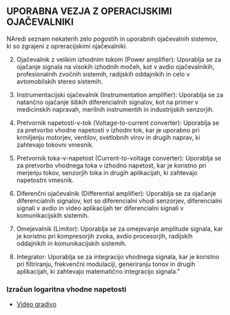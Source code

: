  UPORABNA VEZJA Z OPERACIJSKIMI OJAČEVALNIKI
--------------------------------------------------------------------------------

 
NAredi seznam nekaterih zelo pogostih in uporabnih ojačevalnih sistemov, ki so zgrajeni z opreracijskimi ojačevalniki.

2. Ojačevalnik z velikim izhodnim tokom (Power amplifier): Uporablja se za ojačanje signala na visokih izhodnih močeh, kot v avdio ojačevalnikih, profesionalnih zvočnih sistemih, radijskih oddajnikih in celo v avtomobilskih stereo sistemih.

3. Instrumentacijski ojačevalnik (Instrumentation amplifier): Uporablja se za natančno ojačanje šibkih diferencialnih signalov, kot na primer v medicinskih napravah, merilnih instrumentih in industrijskih senzorjih.

6. Pretvornik napetosti-v-tok (Voltage-to-current converter): Uporablja se za pretvorbo vhodne napetosti v izhodni tok, kar je uporabno pri krmiljenju motorjev, ventilov, svetlobnih virov in drugih naprav, ki zahtevajo tokovni vmesnik.

7. Pretvornik toka-v-napetost (Current-to-voltage converter): Uporablja se za pretvorbo vhodnega toka v izhodno napetost, kar je koristno pri merjenju tokov, senzorjih toka in drugih aplikacijah, ki zahtevajo napetostni vmesnik.

8. Diferenčni ojačevalnik (Differential amplifier): Uporablja se za ojačanje diferencialnih signalov, kot so diferencialni vhodi senzorjev, diferencialni signali v avdio in video aplikacijah ter diferencialni signali v komunikacijskih sistemih.

9. Omejevalnik (Limitor): Uporablja se za omejevanje amplitude signala, kar je koristno pri kompresorjih zvoka, avdio procesorjih, radijskih oddajnikih in komunikacijskih sistemih.

10. Integrator: Uporablja se za integracijo vhodnega signala, kar je koristno pri filtriranju, frekvenčni modulaciji, generiranju tonov in drugih aplikacijah, ki zahtevajo matematično integracijo signala."

### Izračun logaritna vhodne napetosti

- [Video gradivo](https://www.youtube.com/watch?v=RpKEq5WyoLg)




